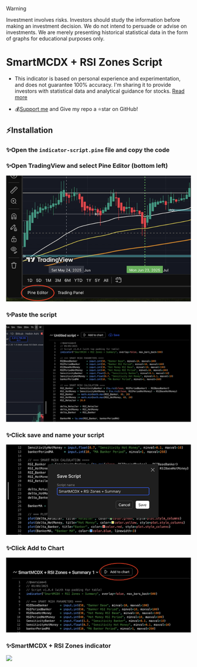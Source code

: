 > [!WARNING]
> Investment involves risks. Investors should study the information before making an investment decision. We do not intend to persuade or advise on investments. We are merely presenting historical statistical data in the form of graphs for educational purposes only.

# SmartMCDX + RSI Zones Script

- This indicator is based on personal experience and experimentation, and does not guarantee 100% accuracy. I'm sharing it to provide investors with statistical data and analytical guidance for stocks. [Read more](https://mfinitydev.com/knowledge-hub/blog/2025/tradingview-indicator-script)

- 💰[Support me](https://mfinitydev.com/support) and Give my repo a ⭐star on GitHub!

## ⚡Installation

### ✨Open the `indicator-script.pine` file and copy the code

### ✨Open TradingView and select Pine Editor (bottom left)

<img src="https://github.com/mfinity168/SmartMCDX-RSI-Zones/blob/main/install-01.png?raw=true"/>

### ✨Paste the script

<img src="https://github.com/mfinity168/SmartMCDX-RSI-Zones/blob/main/install-02.png?raw=true"/>

### ✨Click save and name your script

<img src="https://github.com/mfinity168/SmartMCDX-RSI-Zones/blob/main/install-03.png?raw=true"/>

### ✨Click Add to Chart

<img src="https://github.com/mfinity168/SmartMCDX-RSI-Zones/blob/main/install-04.png?raw=true"/>

### ✨SmartMCDX + RSI Zones indicator

<img src="https://assets.mfinitydev.com/knowledge-hub/it-docs/tdv-03.png"/>
